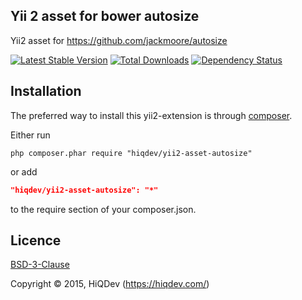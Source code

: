 Yii 2 asset for bower autosize
------------------------------

Yii2 asset for https://github.com/jackmoore/autosize

[![Latest Stable Version](https://poser.pugx.org/hiqdev/yii2-asset-autosize/v/stable.png)](https://packagist.org/packages/hiqdev/yii2-asset-autosize)
[![Total Downloads](https://poser.pugx.org/hiqdev/yii2-asset-autosize/downloads.png)](https://packagist.org/packages/hiqdev/yii2-asset-autosize)
[![Dependency Status](https://www.versioneye.com/php/hiqdev:yii2-asset-autosize/dev-master/badge.svg)](https://www.versioneye.com/php/hiqdev:yii2-asset-autosize/dev-master)

## Installation

The preferred way to install this yii2-extension is through [composer](http://getcomposer.org/download/).

Either run

```
php composer.phar require "hiqdev/yii2-asset-autosize"
```

or add

```json
"hiqdev/yii2-asset-autosize": "*"
```

to the require section of your composer.json.

## Licence

[BSD-3-Clause](http://choosealicense.com/licenses/bsd-3-clause)

Copyright © 2015, HiQDev (https://hiqdev.com/)
